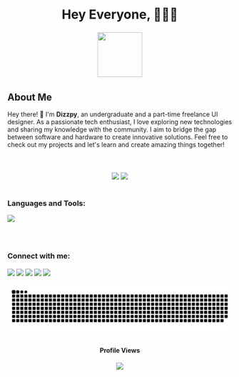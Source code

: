 
<h1 align="center">Hey Everyone, 🧑‍💻👋<br></h1>

###

<p align="center">
<img src="https://github.githubassets.com/assets/mona-loading-dark-7701a7b97370.gif" height="100" width="100">
</p>

###

<h2>About Me</h2>

<p>Hey there! 👋 I'm <strong>Dizzpy</strong>, an undergraduate and a part-time freelance UI designer. As a passionate tech enthusiast, I love exploring new technologies and sharing my knowledge with the community. I aim to bridge the gap between software and hardware to create innovative solutions. Feel free to check out my projects and let's learn and create amazing things together!</p>
<br>

###

<div align="center">
<img width="400px" src="https://github-readme-stats.vercel.app/api?username=dizzpy&theme=gotham&show_icons=true&hide_border=true&count_private=true" />
<img width="400px" src="https://github-readme-streak-stats.herokuapp.com/?user=dizzpy&theme=gotham&hide_border=true" />
</div>
<br>

###

<h3>Languages and Tools:</h3>

<p align="start">
  <a href="https://skillicons.dev">
    <img src="https://skillicons.dev/icons?i=c,cs,html,css,dart,dotnet,java,mysql,arduino,flutter,tailwind,bootstrap,firebase,materialui,vscode,visualstudio,git,github,codepen,cloudflare,bash,aws,gradle,heroku,docker,selenium,npm,linux,androidstudio,notion,netlify,figma,xd,ps,ai" />
  </a>
</p>

###
<br>
<h3 align="left">Connect with me:</h3>

<p align="start">
<a href="https://twitter.com/dizzzpy"><img align="center" src="https://skillicons.dev/icons?i=twitter"/></a>
<a href="https://www.linkedin.com/in/anuja-rathnayake-0305311ba/"><img align="center" src="https://skillicons.dev/icons?i=linkedin"/></a>
<a href="https://stackoverflow.com/users/21904910/dizzpy"><img align="center" src="https://skillicons.dev/icons?i=stackoverflow"/></a>
<a href="https://instagram.com/itzme_anuja" target="blank"><img align="center" src="https://skillicons.dev/icons?i=instagram"/></a>
<a href="https://discord.gg/yashohara#0220" target="blank"><img align="center" src="https://skillicons.dev/icons?i=discord"/></a>
</p>


###

<div align="center">
  <img src="https://raw.githubusercontent.com/platane/snk/output/github-contribution-grid-snake-dark.svg"  />
</div>

###

<div align="center">
  <h4>Profile Views</h4>
  <img src="https://profile-counter.glitch.me/dizzpy/count.svg?"  />
</div>
